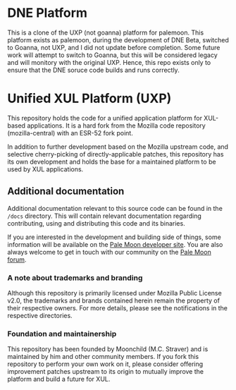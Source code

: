 # DNE Platform
This is a clone of the UXP (not goanna) platform for palemoon.  This platform exists as palemoon, during the development of DNE Beta, switched to Goanna, not UXP, and I did not update before completion.  Some future work will attempt to switch to Goanna, but this will be considered legacy and will monitory with the original UXP.  Hence, this repo exists only to ensure that the DNE soruce code builds and runs correctly.

# Unified XUL Platform (UXP)

This repository holds the code for a unified application platform for XUL-based
applications. It is a hard fork from the Mozilla code repository (mozilla-central)
with an ESR-52 fork point.

In addition to further development based on the Mozilla upstream code, and
selective cherry-picking of directly-applicable patches, this repository has its
own development and holds the base for a maintained platform to be used by XUL
applications.

## Additional documentation

Additional documentation relevant to this source code can be found in the `/docs`
directory. This will contain relevant documentation regarding contributing,
using and distributing this code and its binaries.

If you are interested in the development and building side of things, some
information will be available on the [Pale Moon developer site](http://developer.palemoon.org).
You are also always welcome to get in touch with our community on the [Pale Moon forum](https://forum.palemoon.org/).

### A note about trademarks and branding

Although this repository is primarily licensed under Mozilla Public License v2.0, the
trademarks and brands contained herein remain the property of their respective
owners. For more details, please see the notifications in the respective directories.

### Foundation and maintainership

This repository has been founded by Moonchild (M.C. Straver) and is maintained by him
and other community members.
If you fork this repository to perform your own work on it, please consider offering
improvement patches upstream to its origin to mutually improve the platform and build
a future for XUL.


